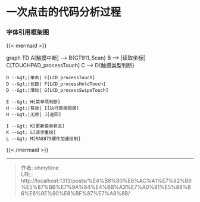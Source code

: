 # 一次点击的代码分析过程


### 字体引用框架图

{{&lt; mermaid &gt;}}

graph TD
    A[触摸中断] --&gt; B{GT911_Scan}
    B --&gt; |读取坐标| C[TOUCHPAD_processTouch]
    C --&gt; D{触摸类型判断}
    
    D --&gt;|单击| E[LCD_processTouch]
    D --&gt;|长按| F[LCD_processHoldTouch]
    D --&gt;|滑动| G[LCD_processSwipeTouch]
    
    E --&gt; H{菜单项判断}
    H --&gt;|有效| I[执行菜单回调]
    H --&gt;|无效| J[返回]
    
    I --&gt; K[更新菜单状态]
    K --&gt; L[请求重绘]
    L --&gt; M[RA8875硬件加速绘制]

{{&lt; /mermaid &gt;}}




---

> 作者: ohmytime  
> URL: http://localhost:1313/posts/%E4%B8%80%E6%AC%A1%E7%82%B9%E5%87%BB%E7%9A%84%E4%BB%A3%E7%A0%81%E5%88%86%E6%9E%90%E8%BF%87%E7%A8%8B/  

